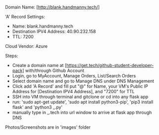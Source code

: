 Domain Name: [http://blank.handmanny.tech/]

'A' Record Settings:
- Name: blank.handmanny.tech
- Destination IPV4 Address: 40.90.232.158
- TTL: 7200

Cloud Vendor: Azure

Steps: 
- Create a domain name at [https://get.tech/github-student-developer-pack] with/through Github Account
- Login, go to MyAccount, Manage Orders, List/Search Orders
- Select domain name and go to Manage DNS under DNS Management 
- Click add 'A Record' and fill put "@" for Name, your VM's Public IP Address for [Destination IPV4 Address], and "7200" for TTL
- SSH into VM through terminal and gitclone or cd into any flask app
- run: 'sudo apt-get update', 'sudo apt install python3-pip', 'pip3 install flask' and 'python3 _.py'
- manually type in _.tech into url window to arrive at flask app through DNS

Photos/Screenshots are in 'images' folder


